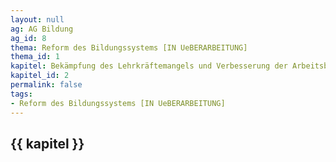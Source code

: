 ```yaml
---
layout: null
ag: AG Bildung
ag_id: 8
thema: Reform des Bildungssystems [IN UeBERARBEITUNG]
thema_id: 1
kapitel: Bekämpfung des Lehrkräftemangels und Verbesserung der Arbeitsbedingungen
kapitel_id: 2
permalink: false
tags:
- Reform des Bildungssystems [IN UeBERARBEITUNG]
---
```


## {{ kapitel }}

